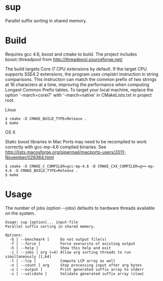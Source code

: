 sup
===

Parallel suffix sorting in shared memory. 

Build
=====

Requires gcc 4.6, boost and cmake to build.
The project includes boost::threadpool from http://threadpool.sourceforge.net/ 

The build targets Core i7 CPU extensions by default.
If the target CPU supports SSE4.2 extensions, the program uses
cmpistri instruction in string comparisons.
This instruction can match the common prefix of two strings at 16
characters at a time, improving the performance when computing 
Longest Common Prefix tables.
To target your local machine, replace the option '-march=corei7'
with '-march=native' in CMakeLists.txt in project root.

Linux

	$ cmake -D CMAKE_BUILD_TYPE=Release .
	$ make

OS X

Static boost libraries in Mac Ports may need to be recompiled to work correctly with gcc-mp-4.6 compiled binaries. See http://lists.macosforge.org/pipermail/macports-users/2011-November/026364.html


	$ cmake -D CMAKE_C_COMPILER=gcc-mp-4.6 -D CMAKE_CXX_COMPILER=g++-mp-4.6 -D CMAKE_BUILD_TYPE=Release .
	$ make

Usage
=====

The number of jobs (option --jobs) defaults to hardware threads
available on the system.

	Usage: sup [option]... input-file
	Parallel suffix sorting in shared memory.

	Options:
	  -b [ --benchmark ]     Do not output file(s)
	  -f [ --force ]         Force overwrite of existing output
	  -h [ --help ]          Show this help and exit
	  -j [ --jobs ] arg (=4) Allow arg sorting threads to run simultaneously [1,64]
	  -l [ --lcp ]           Compute LCP array as well
	  -n [ --count ] arg     Stop processing input after arg bytes
	  -o [ --output ]        Print generated suffix array to stderr
	  -v [ --validate ]      Validate generated suffix array (slow)

